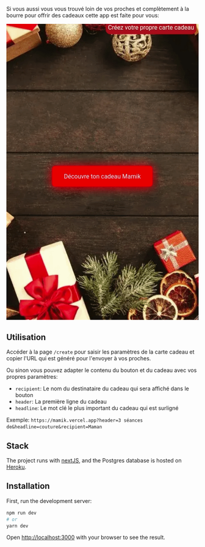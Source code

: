 Si vous aussi vous vous trouvé loin de vos proches et complètement à la bourre pour offrir des cadeaux cette app est faite pour vous: 

![public/gift-card.gif](public/gift-card.gif)

## Utilisation

Accéder à la page `/create` pour saisir les paramètres de la carte cadeau et copier l'URL qui est généré pour l'envoyer à vos proches. 

Ou sinon vous pouvez adapter le contenu du bouton et du cadeau avec vos propres paramètres:

- `recipient`: Le nom du destinataire du cadeau qui sera affiché dans le bouton
- `header`: La première ligne du cadeau
- `headline`: Le mot clé le plus important du cadeau qui est surligné

Exemple: `https://mamik.vercel.app?header=3 séances de&headline=couture&recipient=Maman`

## Stack

The project runs with [nextJS](https://nextjs.org), and the Postgres database is hosted on [Heroku](https://heroku.com). 

## Installation

First, run the development server:

```bash
npm run dev
# or
yarn dev
```

Open [http://localhost:3000](http://localhost:3000) with your browser to see the result.
